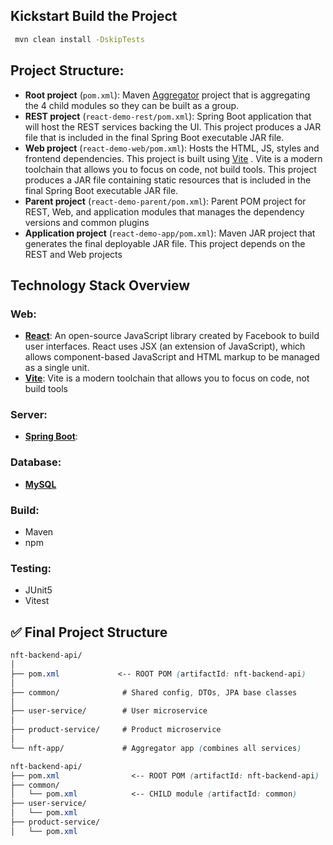 ## Kickstart Build the Project

````bash
 mvn clean install -DskipTests
````

## Project Structure:
- **Root project** (`pom.xml`): Maven [Aggregator]() project that is aggregating the 4 child modules so they can be built as a group.
- **REST project** (`react-demo-rest/pom.xml`): Spring Boot application that will host the REST services backing the UI. This project produces a JAR file that is included in the final Spring Boot executable JAR file.
- **Web project** (`react-demo-web/pom.xml`): Hosts the HTML, JS, styles and frontend dependencies. This project is built using [Vite]() . Vite is a modern toolchain that allows you to focus on code, not build tools. This project produces a JAR file containing static resources that is included in the final Spring Boot executable JAR file.
- **Parent project** (`react-demo-parent/pom.xml`): Parent POM project for REST, Web, and application modules that manages the dependency versions and common plugins
- **Application project** (`react-demo-app/pom.xml`): Maven JAR project that generates the final deployable JAR file. This project depends on the REST and Web projects


## Technology Stack Overview

### Web:
- **[React]()**: An open-source JavaScript library created by Facebook to build user interfaces. React uses JSX (an extension of JavaScript), which allows component-based JavaScript and HTML markup to be managed as a single unit.  
- **[Vite]()**: Vite is a modern toolchain that allows you to focus on code, not build tools
### Server:
- **[Spring Boot]()**:
### Database:
- **[MySQL]()**
### Build:
- Maven
- npm
### Testing:
- JUnit5
- Vitest


## ✅ Final Project Structure
````scss
nft-backend-api/
│
├── pom.xml             <-- ROOT POM (artifactId: nft-backend-api)
│
├── common/              # Shared config, DTOs, JPA base classes
│
├── user-service/        # User microservice
│
├── product-service/     # Product microservice
│
└── nft-app/             # Aggregator app (combines all services)

````


````scss
nft-backend-api/
├── pom.xml                <-- ROOT POM (artifactId: nft-backend-api)
├── common/
│   └── pom.xml            <-- CHILD module (artifactId: common)
├── user-service/
│   └── pom.xml
├── product-service/
│   └── pom.xml

````


